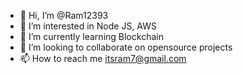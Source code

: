 - 👋 Hi, I’m @Ram12393
- 👀 I’m interested in Node JS, AWS
- 🌱 I’m currently learning Blockchain
- 💞️ I’m looking to collaborate on opensource projects
- 📫 How to reach me itsram7@gmail.com

<!---
Ram12393/Ram12393 is a ✨ special ✨ repository because its `README.md` (this file) appears on your GitHub profile.
You can click the Preview link to take a look at your changes.
--->
